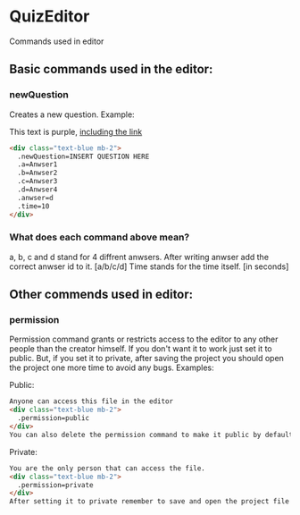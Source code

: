 # QuizEditor
Commands used in editor

## Basic commands used in the editor:

### newQuestion
Creates a new question. Example:

<div class="text-purple">
  This text is purple, <a href="#" class="text-inherit">including the link</a>
</div>

```markdown
<div class="text-blue mb-2">
  .newQuestion=INSERT QUESTION HERE
  .a=Anwser1
  .b=Anwser2
  .c=Anwser3
  .d=Anwser4
  .anwser=d
  .time=10
</div>
```

### What does each command above mean?
a, b, c and d stand for 4 diffrent anwsers.
After writing anwser add the correct anwser id to it. [a/b/c/d]
Time stands for the time itself. [in seconds]

## Other commends used in editor:

### permission
Permission command grants or restricts access to the editor to any other people than the creator himself. If you don't want it to work just set it to public. But, if you set it to private, after saving the project you should open the project one more time to avoid any bugs. Examples:

Public:
```markdown
Anyone can access this file in the editor
<div class="text-blue mb-2">
  .permission=public
</div>
You can also delete the permission command to make it public by default.
```

Private:
```markdown
You are the only person that can access the file.
<div class="text-blue mb-2">
  .permission=private
</div>
After setting it to private remember to save and open the project file again.
```

